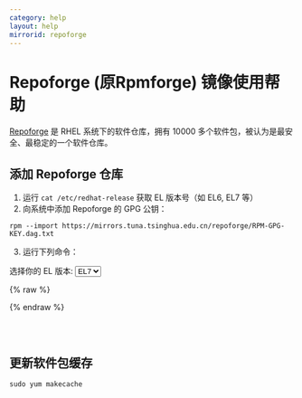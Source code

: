 ```yaml
---
category: help
layout: help
mirrorid: repoforge
---
```


# Repoforge (原Rpmforge) 镜像使用帮助

[Repoforge](http://repoforge.org/) 是 RHEL 系统下的软件仓库，拥有 10000 多个软件包，被认为是最安全、最稳定的一个软件仓库。

## 添加 Repoforge 仓库

1. 运行 `cat /etc/redhat-release` 获取 EL 版本号（如 EL6, EL7 等）
2. 向系统中添加 Repoforge 的 GPG 公钥：
```
rpm --import https://mirrors.tuna.tsinghua.edu.cn/repoforge/RPM-GPG-KEY.dag.txt
```
3. 运行下列命令：

<form class="form-inline">
<div class="form-group">
	<label>选择你的 EL 版本: </label>
	<select class="form-control release-select" data-template="#yum-template" data-target="#yum-content">
	  <option data-release="el7" selected>EL7</option>
	  <option data-release="el6">EL6</option>
	  <option data-release="el5">EL5</option>
    <option data-release="el4">EL4</option>
    <option data-release="el3">EL3</option>
	</select>
</div>
</form>

{% raw %}
<script id="yum-template" type="x-tmpl-markup">
sudo cat > /etc/yum.repos.d/rpmforge.repo << EOF
[rpmforge]
name = RHEL $releasever - RPMforge.net - dag
baseurl = https://mirrors.tuna.tsinghua.edu.cn/repoforge/redhat/{{release_name}}/en/$basearch/rpmforge
mirrorlist = http://mirrorlist.repoforge.org/{{release_name}}/mirrors-rpmforge
enabled = 1
protect = 0
gpgkey = file:///etc/pki/rpm-gpg/RPM-GPG-KEY-rpmforge-dag
gpgcheck = 1

[rpmforge-extras]
name = RHEL $releasever - RPMforge.net - extras
baseurl = https://mirrors.tuna.tsinghua.edu.cn/repoforge/redhat/{{release_name}}/en/$basearch/extras
mirrorlist = http://mirrorlist.repoforge.org/{{release_name}}/mirrors-rpmforge-extras
enabled = 0
protect = 0
gpgkey = file:///etc/pki/rpm-gpg/RPM-GPG-KEY-rpmforge-dag
gpgcheck = 1

[rpmforge-testing]
name = RHEL $releasever - RPMforge.net - testing
baseurl = https://mirrors.tuna.tsinghua.edu.cn/repoforge/redhat/{{release_name}}/en/$basearch/testing
mirrorlist = http://mirrorlist.repoforge.org/{{release_name}}/mirrors-rpmforge-testing
enabled = 0  
protect = 0
gpgkey = file:///etc/pki/rpm-gpg/RPM-GPG-KEY-rpmforge-dag
gpgcheck = 1
EOF
</script>
{% endraw %}

<p></p>

<pre>
<code id="yum-content">
</code>
</pre>

## 更新软件包缓存

```
sudo yum makecache
```
